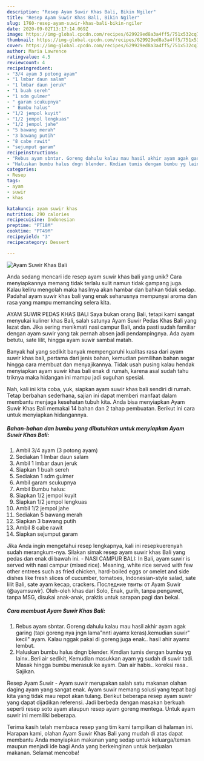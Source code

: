 ```yaml
---
description: "Resep Ayam Suwir Khas Bali, Bikin Ngiler"
title: "Resep Ayam Suwir Khas Bali, Bikin Ngiler"
slug: 1760-resep-ayam-suwir-khas-bali-bikin-ngiler
date: 2020-09-02T13:17:14.069Z
image: https://img-global.cpcdn.com/recipes/629929ed8a3a4ff5/751x532cq70/ayam-suwir-khas-bali-foto-resep-utama.jpg
thumbnail: https://img-global.cpcdn.com/recipes/629929ed8a3a4ff5/751x532cq70/ayam-suwir-khas-bali-foto-resep-utama.jpg
cover: https://img-global.cpcdn.com/recipes/629929ed8a3a4ff5/751x532cq70/ayam-suwir-khas-bali-foto-resep-utama.jpg
author: Maria Lawrence
ratingvalue: 4.5
reviewcount: 4
recipeingredient:
- "3/4 ayam 3 potong ayam"
- "1 lmbar daun salam"
- "1 lmbar daun jeruk"
- "1 buah sereh"
- "1 sdm gulmer"
- " garam scukupnya"
- " Bumbu halus"
- "1/2 jempol kuyit"
- "1/2 jempol lengkuas"
- "1/2 jempol jahe"
- "5 bawang merah"
- "3 bawang putih"
- "8 cabe rawit"
- "sejumput garam"
recipeinstructions:
- "Rebus ayam sbntar. Goreng dahulu kalau mau hasil akhir ayam agak garing (tapi goreng nya jngn lama&#34;nnti ayamx keras).kemudian suwir&#34; kecil&#34; ayam. Kalau nggak pakai di goreng juga enak.. hasil ahir ayamx lembut."
- "Haluskan bumbu halus dngn blender. Kmdian tumis dengan bumbu yg lainx..Beri air sedikit, Kemudian masukkan ayam yg sudah di suwir tadi. Masak hingga bumbu merasuk ke ayam. Dan air habis.. koreksi rasa.. Sajikan."
categories:
- Resep
tags:
- ayam
- suwir
- khas

katakunci: ayam suwir khas 
nutrition: 290 calories
recipecuisine: Indonesian
preptime: "PT18M"
cooktime: "PT49M"
recipeyield: "3"
recipecategory: Dessert

---
```



![Ayam Suwir Khas Bali](https://img-global.cpcdn.com/recipes/629929ed8a3a4ff5/751x532cq70/ayam-suwir-khas-bali-foto-resep-utama.jpg)

Anda sedang mencari ide resep ayam suwir khas bali yang unik? Cara menyiapkannya memang tidak terlalu sulit namun tidak gampang juga. Kalau keliru mengolah maka hasilnya akan hambar dan bahkan tidak sedap. Padahal ayam suwir khas bali yang enak seharusnya mempunyai aroma dan rasa yang mampu memancing selera kita.

AYAM SUWIR PEDAS KHAS BALI Saya bukan orang Bali, tetapi kami sangat menyukai kuliner khas Bali, salah satunya Ayam Suwir Pedas Khas Bali yang lezat dan. Jika sering menikmati nasi campur Bali, anda pasti sudah familiar dengan ayam suwir yang tak pernah absen jadi pendampingnya. Ada ayam betutu, sate lilit, hingga ayam suwir sambal matah.

Banyak hal yang sedikit banyak mempengaruhi kualitas rasa dari ayam suwir khas bali, pertama dari jenis bahan, kemudian pemilihan bahan segar hingga cara membuat dan menyajikannya. Tidak usah pusing kalau hendak menyiapkan ayam suwir khas bali enak di rumah, karena asal sudah tahu triknya maka hidangan ini mampu jadi suguhan spesial.


Nah, kali ini kita coba, yuk, siapkan ayam suwir khas bali sendiri di rumah. Tetap berbahan sederhana, sajian ini dapat memberi manfaat dalam membantu menjaga kesehatan tubuh kita. Anda bisa menyiapkan Ayam Suwir Khas Bali memakai 14 bahan dan 2 tahap pembuatan. Berikut ini cara untuk menyiapkan hidangannya.

<!--inarticleads1-->

##### Bahan-bahan dan bumbu yang dibutuhkan untuk menyiapkan Ayam Suwir Khas Bali:

1. Ambil 3/4 ayam (3 potong ayam)
1. Sediakan 1 lmbar daun salam
1. Ambil 1 lmbar daun jeruk
1. Siapkan 1 buah sereh
1. Sediakan 1 sdm gulmer
1. Ambil  garam scukupnya
1. Ambil  Bumbu halus:
1. Siapkan 1/2 jempol kuyit
1. Siapkan 1/2 jempol lengkuas
1. Ambil 1/2 jempol jahe
1. Sediakan 5 bawang merah
1. Siapkan 3 bawang putih
1. Ambil 8 cabe rawit
1. Siapkan sejumput garam


Jika Anda ingin mengetahui resep lengkapnya, kali ini resepkuerenyah sudah merangkum-nya. Silakan simak resep ayam suwir khas Bali yang pedas dan enak di bawah ini. - NASI CAMPUR BALI: In Bali, ayam suwir is served with nasi campur (mixed rice). Meaning, white rice served with few other entrees such as fried chicken, hard-boiled eggs or omelet and side dishes like fresh slices of cucumber, tomatoes, Indonesian-style salad, sate lilit Bali, sate ayam kecap, crackers. Последние твиты от Ayam Suwir (@ayamsuwir). Oleh-oleh khas dari Solo, Enak, gurih, tanpa pengawet, tanpa MSG, disukai anak-anak, praktis untuk sarapan pagi dan bekal. 

<!--inarticleads2-->

##### Cara membuat Ayam Suwir Khas Bali:

1. Rebus ayam sbntar. Goreng dahulu kalau mau hasil akhir ayam agak garing (tapi goreng nya jngn lama&#34;nnti ayamx keras).kemudian suwir&#34; kecil&#34; ayam. Kalau nggak pakai di goreng juga enak.. hasil ahir ayamx lembut.
1. Haluskan bumbu halus dngn blender. Kmdian tumis dengan bumbu yg lainx..Beri air sedikit, Kemudian masukkan ayam yg sudah di suwir tadi. Masak hingga bumbu merasuk ke ayam. Dan air habis.. koreksi rasa.. Sajikan.


Resep Ayam Suwir - Ayam suwir merupakan salah satu makanan olahan daging ayam yang sangat enak. Ayam suwir memang solusi yang tepat bagi kita yang tidak mau repot akan tulang. Berikut beberapa resep ayam suwir yang dapat dijadikan referensi. Jadi berbeda dengan masakan berkuah seperti resep soto ayam ataupun resep ayam goreng mentega. Untuk ayam suwir ini memiliki beberapa. 

Terima kasih telah membaca resep yang tim kami tampilkan di halaman ini. Harapan kami, olahan Ayam Suwir Khas Bali yang mudah di atas dapat membantu Anda menyiapkan makanan yang sedap untuk keluarga/teman maupun menjadi ide bagi Anda yang berkeinginan untuk berjualan makanan. Selamat mencoba!
